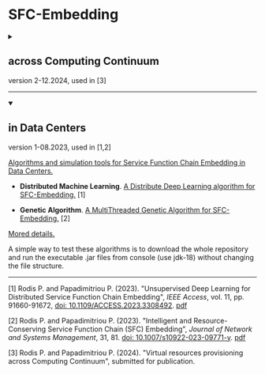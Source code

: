 # SFC-Embedding 

<details>
<summary><H2>across Computing Continuum</H2> version 2-12.2024, used in [3]</summary>

[Algorithms and simulation tools for Service Function Chain deployment across the Computing Continuum.](Computing_Continuum)

Incorporates the following embedding methods

* **Hybrid framework**.

* **Genetic Algorithm**.

* **Distributed Deep Learning**. 

* **Distributed Greedy algorithm**.

A simple way to test these algorithms is to download the whole repository and run the executable [.jar files](Computing_Continuum/jar), 
from console (use jdk-18) without changing the file structure.

[Documentation.](https://rodispantelis.github.io/SFC-Embedding/Computing_Continuum/index.html)

</details>

---

<details open>
<summary><H2>in Data Centers</H2> version 1-08.2023, used in [1,2]</summary>

[Algorithms and simulation tools for Service Function Chain Embedding in Data Centers.](DataCenters)

* **Distributed Machine Learning**. [A Distribute Deep Learning algorithm for SFC-Embedding.](DataCenters/Distributed-DeepLearning_v1) [1]

* **Genetic Algorithm**. [A MultiThreaded Genetic Algorithm for SFC-Embedding.](DataCenters/Genetic_Algorithm_v1) [2]

[Mored details.](https://rodispantelis.github.io/SFC-Embedding/DataCenters)

A simple way to test these algorithms is to download the whole repository and run the executable .jar files from console (use jdk-18) 
without changing the file structure.

</details>

---
[1] Rodis P. and Papadimitriou P. (2023). "Unsupervised Deep Learning for Distributed Service Function Chain Embedding", 
*IEEE Access*, vol. 11, pp. 91660-91672, [doi: 10.1109/ACCESS.2023.3308492](https://doi.org/10.1109/ACCESS.2023.3308492). [pdf](https://ieeexplore.ieee.org/stamp/stamp.jsp?tp=&arnumber=10229131)

[2] Rodis P. and Papadimitriou P. (2023). "Intelligent and Resource-Conserving Service Function Chain (SFC) Embedding", 
*Journal of Network and Systems Management*, 31, 81. [doi: 10.1007/s10922-023-09771-y](https://doi.org/10.1007/s10922-023-09771-y). [pdf](https://link.springer.com/content/pdf/10.1007/s10922-023-09771-y.pdf?pdf=button)

[3] Rodis P. and Papadimitriou P. (2024). "Virtual resources provisioning across Computing Continuum", 
submitted for publication.
